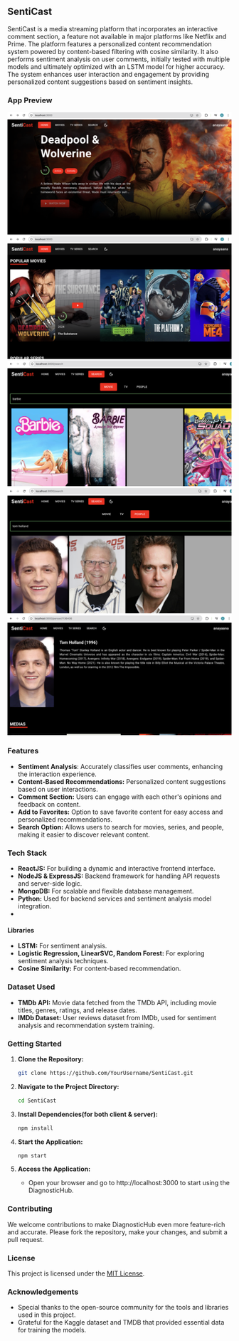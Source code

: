 ## SentiCast

SentiCast is a media streaming platform that incorporates an interactive comment section, a feature not available in major platforms like Netflix and Prime. The platform features a personalized content recommendation system powered by content-based filtering with cosine similarity. It also performs sentiment analysis on user comments, initially tested with multiple models and ultimately optimized with an LSTM model for higher accuracy. The system enhances user interaction and engagement by providing personalized content suggestions based on sentiment insights.

### App Preview

![Home page](img/img1.png)
![Movies page](img/img2.png)
![Search by movie page](img/img3.png)
![Search by people page](img/img4.png)
![Description page](img/img5.png)

### Features

- **Sentiment Analysis**: Accurately classifies user comments, enhancing the interaction experience.
- **Content-Based Recommendations:** Personalized content suggestions based on user interactions.
- **Comment Section:** Users can engage with each other's opinions and feedback on content.
- **Add to Favorites:** Option to save favorite content for easy access and personalized recommendations.
- **Search Option:**  Allows users to search for movies, series, and people, making it easier to discover relevant content.


### Tech Stack

- **ReactJS:** For building a dynamic and interactive frontend interface.
- **NodeJS & ExpressJS:**  Backend framework for handling API requests and server-side logic.
- **MongoDB:** For scalable and flexible database management.
- **Python:**  Used for backend services and sentiment analysis model integration.
- 
#### Libraries

- **LSTM:** For sentiment analysis.
- **Logistic Regression, LinearSVC, Random Forest:** For exploring sentiment analysis techniques.
- **Cosine Similarity:** For content-based recommendation.


### Dataset Used

- **TMDb API:** Movie data fetched from the TMDb API, including movie titles, genres, ratings, and release dates.
- **IMDb Dataset:** User reviews dataset from IMDb, used for sentiment analysis and recommendation system training.
  
### Getting Started

1. **Clone the Repository:**
   ```bash
   git clone https://github.com/YourUsername/SentiCast.git
   ```

2. **Navigate to the Project Directory:**
   ```bash
   cd SentiCast
   ```

3. **Install Dependencies(for both client & server):**
   ```bash
   npm install
   ```
   
4. **Start the Application:**
   ```bash
   npm start
   ```
4. **Access the Application:**
   - Open your browser and go to http://localhost:3000 to start using the DiagnosticHub.

### Contributing

We welcome contributions to make DiagnosticHub even more feature-rich and accurate. Please fork the repository, make your changes, and submit a pull request.

### License

This project is licensed under the [MIT License](LICENSE).

### Acknowledgements

- Special thanks to the open-source community for the tools and libraries used in this project.
- Grateful for the Kaggle dataset and TMDB that provided essential data for training the models.
